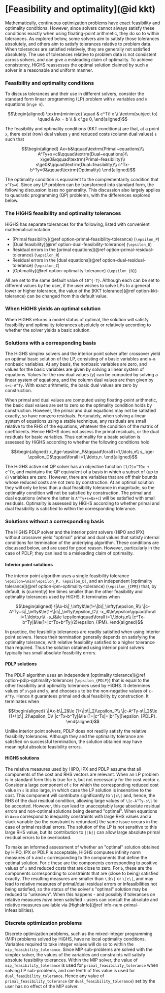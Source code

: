 # [Feasibility and optimality](@id kkt)

Mathematically, continuous optimization problems have exact feasibility
and optimality conditions. However, since solvers cannot always
satisfy these conditions exactly when using floating-point arithmetic,
they do so to within tolerances. As explored below, some solvers aim
to satisfy those tolerances absolutely, and others aim to satisfy
tolerances relative to problem data. When tolerances are satisfied
relatively, they are generally not satisfied absolutely. The use of
tolerances relative to problem data is not consistent across solvers,
and can give a misleading claim of optimality. To achieve consistency,
HiGHS reassesses the optimal solution claimed by such a solver in a
reasonable and uniform manner.

### Feasibility and optimality conditions

To discuss tolerances and their use in different solvers, consider the
standard form linear programming (LP) problem with ``n`` variables and
``m`` equations (``n\ge m``).

```math
\begin{aligned}
\textrm{minimize}   \quad & c^T\! x        \\
\textrm{subject to} \quad & Ax = b  \\
                          & x \ge 0,
\end{aligned}
```

The feasibility and optimality conditions (KKT conditions) are that, at
a point ``x``, there exist (row) dual values ``y`` and reduced costs
(column dual values) ``s`` such that

```math
\begin{aligned}
Ax=b&\qquad\textrm{Primal~equations}\\
A^Ty+s=c&\qquad\textrm{Dual~equations}\\
x\ge0&\qquad\textrm{Primal~feasibility}\\
s\ge0&\qquad\textrm{Dual~feasibility}\\
c^Tx-b^Ty=0&\qquad\textrm{Optimality}
\end{aligned}
```

The optimality condition is equivalent to the complementarity
condition that ``x^Ts=0``. Since any LP problem can be transformed
into standard form, the following discussion loses no generality. This
discussion also largely applies to quadratic programming (QP)
problems, with the differences explored below.

### The HiGHS feasibility and optimality tolerances

HiGHS has separate tolerances for the following, listed with convenient mathematical notation

- [Primal feasibility](@ref option-primal-feasibility-tolerance) (``\epsilon_P``)
- [Dual feasibility](@ref option-dual-feasibility-tolerance) (``\epsilon_D``)
- Residual errors in the [primal equations](@ref option-primal-residual-tolerance) (``\epsilon_R``)
- Residual errors in the [dual equations](@ref option-dual-residual-tolerance) (``\epsilon_C``)
- [Optimality](@ref option-optimality-tolerance) (``\epsilon_{O}``)

All are set to the same default value of ``10^{-7}``. Although each
can be set to different values by the user, if the user wishes to
solve LPs to a general lower or higher tolerance, the value of the
[KKT tolerance](@ref option-kkt-tolerance) can be changed from this
default value.

### When HiGHS yields an optimal solution

When HiGHS returns a model status of optimal, the solution will
satisfy feasibility and optimality tolerances absolutely or relatively
according to whether the solver yields a basic solution.

### Solutions with a corresponding basis

The HiGHS simplex solvers and the interior point solver after
crossover yield an optimal basic solution of the LP, consisting of
``m`` basic variables and ``n-m`` nonbasic variables. At any basis,
the nonbasic variables are zero, and values for the basic variables
are given by solving a linear system of equations. Values for the row
dual values (``y``) can be computed by solving a linear system of equations,
and the column dual values are then given by ``s=c-A^Ty``. With exact
arithmetic, the basic dual values are zero by construction.

When primal and dual values are computed using floating-point
arithmetic, the basic dual values are set to zero so the optimality
condition holds by construction. However, the primal and dual
equations may not be satisfied exactly, so have nonzero
residuals. Fortunately, when solving a linear system of equations
using a stable technique, any residuals are small relative to the RHS
of the equations, whatever the condition of the matrix of
coefficients. Hence HiGHS does not assess the primal residuals, or the
dual residuals for basic variables. Thus optimality for a basic
solution is assessed by HiGHS according to whether the following
conditions hold

```math
\begin{aligned}
x_i\ge-\epsilon_P&\qquad\forall i=1,\ldots,n\\
s_i\ge-\epsilon_D&\qquad\forall i=1,\ldots,n.
\end{aligned}
```

The HiGHS active set QP solver has an objective function ``(1/2)x^TQx + c^Tx``,
and maintains the QP equivalent of a basis in which a subset
of (up to ``n``) variables are zero. However, there are variables
that are off their bounds whose reduced costs are not zero by
construction. At an optimal solution they will only be less than a
dual feasibility tolerance in magnitude, so the optimality condition
will not be satisfied by construction. The primal and dual equations
(where the latter is ``A^Ty+s=Qx+c``) will be satisfied with small
residuals. Optimality is assessed by HiGHS according to whether primal
and dual feasibility is satisfied to within the corresponding
tolerance.


### Solutions without a corresponding basis

The HiGHS PDLP solver and the interior point solvers (HiPO and IPX)
without crossover yield "optimal" primal and dual values that satisfy
internal conditions for termination of the underlying algorithm. These
conditions are discussed below, and are used for good reason. However,
particularly in the case of PDLP, they can lead to a misleading claim
of optimality.

#### Interior point solutions

The interior point algorithm uses a single feasibility tolerance
``\epsilon=\min(\epsilon_P, \epsilon_D)``, and an independent
[optimality tolerance](@ref option-ipm-optimality-tolerance)
(``\epsilon_{IPM}``) that, by default, is (currently) ten times
smaller than the other feasibility and optimality tolerances used by
HiGHS. It terminates when

```math
\begin{aligned}
\|Ax-b\|_\infty&\le(1+\|b\|_\infty)\epsilon_R\\
\|c-A^Ty+s\|_\infty&\le(1+\|c\|_\infty)\epsilon_C\\
-x_i&\le\epsilon\qquad\forall i=1,\ldots,n\\
-s_i&\le		      \epsilon\qquad\forall i=1,\ldots,n\\
|c^Tx-b^Ty|&\le(1+|c^Tx+b^Ty|/2)\epsilon_{IPM}.
\end{aligned}
```

In practice, the feasibility tolerances are readily satisfied when
using interior point solvers. Hence their termination generally
depends on satisfying the optimality tolerance, with relative
feasibility satisfied to a higher tolerance than required. Thus the
solution obtained using interior point solvers typically has small
absolute feasibility errors.

#### PDLP solutions

The PDLP algorithm uses an independent [optimality tolerance](@ref
option-pdlp-optimality-tolerance) (``\epsilon_{PDLP}``) that is equal
to the other feasibility and optimality tolerances used by HiGHS. It
determines values of ``x\ge0`` and ``y``, and chooses ``s`` to be the
non-negative values of ``c-A^Ty``. Hence it guarantees primal and dual
feasibility by construction. It terminates when

```math
\begin{aligned}
\|Ax-b\|_2&\le (1+\|b\|_2)\epsilon_P\\
\|c-A^Ty-s\|_2&\le (1+\|c\|_2)\epsilon_D\\
|c^Tx-b^Ty|&\le (1+|c^Tx|+|b^Ty|)\epsilon_{PDLP}.
\end{aligned}
```

Unlike interior point solvers, PDLP does not readily satisfy the
relative feasibility tolerances. Although they and the optimality
tolerance are satisfied on successful termination, the solution
obtained may have meaningful absolute feasibility errors.

#### HiGHS solutions

The relative measures used by HiPO, IPX and PDLP assume that all
components of the cost and RHS vectors are relevant. When an LP
problem is in standard form this is true for ``b``, but not
necessarily for the cost vector ``c``. Consider a large component of
``c`` for which the corresponding reduced cost value in ``s`` is also
large, in which case the LP solution is insensitive to the cost. This
component will contribute significantly to ``\|c\|`` and, hence, the
RHS of the dual residual condition, allowing large values of
``\|c-A^Ty-s\|`` to be accepted. However, this can lead to
unacceptably large absolute residual errors and non-optimal solutions
being deemed "optimal". When equations in ``Ax=b`` correspond to
inequality constraints with large RHS values and a slack variable (so
the constraint is redundant) the same issue occurs in the case of
primal residual errors. The solution of the LP is not sensitive to
this large RHS value, but its contribution to ``||b||`` can allow
large absolute primal residual errors to be overlooked.

To make an informed assessment of whether an "optimal" solution
obtained by HiPO, IPX or PDLP is acceptable, HiGHS computes infinity norm
measures of ``b`` and ``c`` corresponding to the components that
define the optimal solution. For ``c`` these are the components
corresponding to positive values of ``x`` and reduced costs that are
close to zero. For ``b``, these are the components corresponding to
constraints that are (close to being) satisfied exactly. The resulting
measures are smaller than ``\|b\|`` or ``\|c\|``, and may lead to
relative measures of primal/dual residual errors or infeasibilities
not being satisfied, so the status of the solver's "optimal" solution
may be reduced to "unknown". When this happens - and possibly if
tolerances on relative measures _have_ been satisfied - users can
consult the absolute and relative measures available via
[HighsInfo](@ref info-num-primal-infeasibilities).

### Discrete optimization problems

Discrete optimization problems, such as the mixed-integer programming
(MIP) problems solved by HiGHS, have no local optimality
conditions. Variables required to take integer values will do so to
within the `mip_feasibility_tolerance`. Since MIP sub-problems are
solved with the simplex solver, the values of the variables and
constraints will satisfy absolute feasibility tolerances. Within the
MIP solver, the value of `mip_feasibility_tolerance` is used for
`primal_feasibility_tolerance` when solving LP sub-problems, and one
tenth of this value is used for `dual_feasibility_tolerance`. Hence
any value of `primal_feasibility_tolerance` (or
`dual_feasibility_tolerance`) set by the user has no effect of the MIP
solver.

